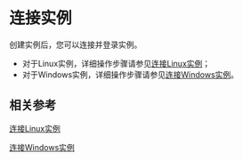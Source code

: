 # 连接实例

创建实例后，您可以连接并登录实例。

* 对于Linux实例，详细操作步骤请参见[连接Linux实例](http://docs.jdcloud.com/cn/virtual-machines-x/connect-to-instance-linux)；
* 对于Windows实例，详细操作步骤请参见[连接Windows实例](http://docs.jdcloud.com/cn/virtual-machines-x/connect-to-instance-windows)。

## 相关参考

[连接Linux实例](http://docs.jdcloud.com/cn/virtual-machines-x/connect-to-instance-linux)

[连接Windows实例](http://docs.jdcloud.com/cn/virtual-machines-x/connect-to-instance-windows)

